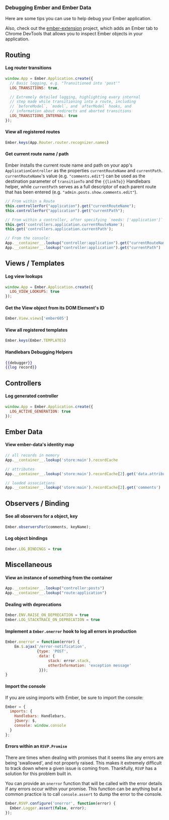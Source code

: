 ### Debugging Ember and Ember Data

Here are some tips you can use to help debug your Ember application.

Also, check out the
[ember-extension](https://github.com/tildeio/ember-extension)
project, which adds an Ember tab to Chrome DevTools that allows you
to inspect Ember objects in your application.

## Routing

#### Log router transitions

```javascript
window.App = Ember.Application.create({
  // Basic logging, e.g. "Transitioned into 'post'"
  LOG_TRANSITIONS: true, 

  // Extremely detailed logging, highlighting every internal
  // step made while transitioning into a route, including
  // `beforeModel`, `model`, and `afterModel` hooks, and
  // information about redirects and aborted transitions
  LOG_TRANSITIONS_INTERNAL: true
});
```

#### View all registered routes

```javascript
Ember.keys(App.Router.router.recognizer.names)
```

####  Get current route name / path

Ember installs the current route name and path on your
app's `ApplicationController` as the properties
`currentRouteName` and `currentPath`. `currentRouteName`'s
value (e.g. `"comments.edit"`) can be used as the destination parameter of 
`transitionTo` and the `{{linkTo}}` Handlebars helper, while 
`currentPath` serves as a full descriptor of each
parent route that has been entered (e.g.
`"admin.posts.show.comments.edit"`).

```javascript
// From within a Route
this.controllerFor("application").get("currentRouteName");
this.controllerFor("application").get("currentPath");

// From within a controller, after specifying `needs: ['application']`
this.get('controllers.application.currentRouteName');
this.get('controllers.application.currentPath');

// From the console:
App.__container__.lookup("controller:application").get("currentRouteName")
App.__container__.lookup("controller:application").get("currentPath")
```

## Views / Templates

#### Log view lookups

```javascript
window.App = Ember.Application.create({
  LOG_VIEW_LOOKUPS: true
});
```

#### Get the View object from its DOM Element's ID

```javascript
Ember.View.views['ember605']
```

#### View all registered templates

```javascript
Ember.keys(Ember.TEMPLATES)
```

#### Handlebars Debugging Helpers

```handlebars
{{debugger}}
{{log record}}
```

## Controllers

#### Log generated controller 

```javascript
window.App = Ember.Application.create({
  LOG_ACTIVE_GENERATION: true
});
```

## Ember Data

#### View ember-data's identity map

```javascript
// all records in memory
App.__container__.lookup('store:main').recordCache 

// attributes
App.__container__.lookup('store:main').recordCache[2].get('data.attributes')

// loaded associations
App.__container__.lookup('store:main').recordCache[2].get('comments')
```

## Observers / Binding

#### See all observers for a object, key

```javascript
Ember.observersFor(comments, keyName);
```

#### Log object bindings

```javascript
Ember.LOG_BINDINGS = true
```

## Miscellaneous

#### View an instance of something from the container

```javascript
App.__container__.lookup("controller:posts")
App.__container__.lookup("route:application")
```

#### Dealing with deprecations

```javascript
Ember.ENV.RAISE_ON_DEPRECATION = true
Ember.LOG_STACKTRACE_ON_DEPRECATION = true
```


#### Implement a `Ember.onerror` hook to log all errors in production

```javascript
Ember.onerror = function(error) {
    Em.$.ajax('/error-notification',
              {type: 'POST', 
               data: {
                   stack: error.stack,
                   otherInformation: 'exception message'
               }});
}
```

#### Import the console

If you are using imports with Ember, be sure to import the console:

```javascript
Ember = {
  imports: {
    Handlebars: Handlebars,
    jQuery: $,
    console: window.console
  }
};
```

#### Errors within an `RSVP.Promise`

There are times when dealing with promises that it seems like any errors
are being 'swallowed', and not properly raised. This makes it extremely
difficult to track down where a given issue is coming from. Thankfully,
`RSVP` has a solution for this problem built in.

You can provide an `onerror` function that will be called with the error
details if any errors occur within your promise. This function can be anything
but a common practice is to call `console.assert` to dump the error to the
console.

```javascript
Ember.RSVP.configure('onerror', function(error) {
  Ember.Logger.assert(false, error);
});
```
